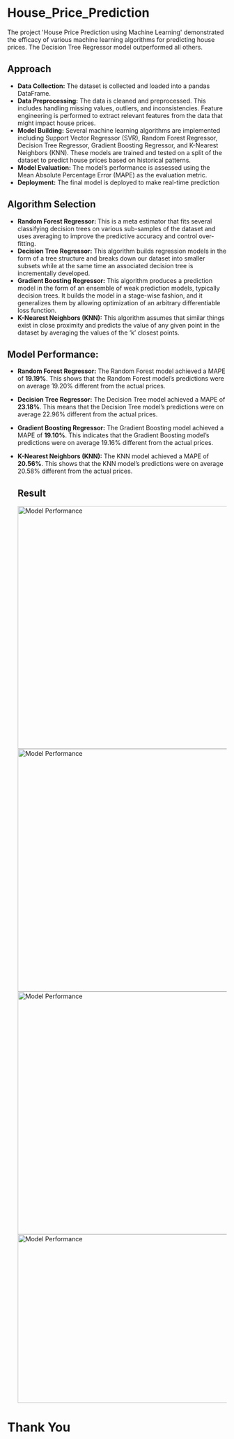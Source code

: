# House_Price_Prediction

The project 'House Price Prediction using Machine Learning' demonstrated the efficacy of various machine learning algorithms for predicting house prices. The Decision Tree Regressor model outperformed all others.

## Approach
<ul>
<li><strong>Data Collection:</strong> The dataset is collected and loaded into a pandas DataFrame.</li>
<li><strong>Data Preprocessing:</strong> The data is cleaned and preprocessed. This includes handling missing values, outliers, and inconsistencies. Feature engineering is performed to extract relevant features from the data that might impact house prices.</li>
<li><strong>Model Building:</strong> Several machine learning algorithms are implemented including Support Vector Regressor (SVR), Random Forest Regressor, Decision Tree Regressor, Gradient Boosting Regressor, and K-Nearest Neighbors (KNN). These models are trained and tested on a split of the dataset to predict house prices based on historical patterns.</li>
<li><strong>Model Evaluation:</strong> The model’s performance is assessed using the Mean Absolute Percentage Error (MAPE) as the evaluation metric.</li>
<li><strong>Deployment:</strong> The final model is deployed to make real-time prediction</li>
</ul>

## Algorithm Selection
<ul>
<li><strong>Random Forest Regressor: </strong>This is a meta estimator that fits several classifying decision trees on various sub-samples of the dataset and uses averaging to improve the predictive accuracy and control over-fitting.</li>
<li><strong>Decision Tree Regressor:</strong> This algorithm builds regression models in the form of a tree structure and breaks down our dataset into smaller subsets while at the same time an associated decision tree is incrementally developed.</li>
<li><strong>Gradient Boosting Regressor:</strong> This algorithm produces a prediction model in the form of an ensemble of weak prediction models, typically decision trees. It builds the model in a stage-wise fashion, and it generalizes them by allowing optimization of an arbitrary differentiable loss function.</li>
<li><strong>K-Nearest Neighbors (KNN):</strong> This algorithm assumes that similar things exist in close proximity and predicts the value of any given point in the dataset by averaging the values of the ‘k’ closest points.</li>
</ul>

## Model Performance: 


- **Random Forest Regressor:** The Random Forest model achieved a MAPE of **19.19%**. This shows that the Random Forest model’s predictions were on average 19.20% different from the actual prices.

- **Decision Tree Regressor:** The Decision Tree model achieved a MAPE of **23.18%**. This means that the Decision Tree model’s predictions were on average 22.96% different from the actual prices.

- **Gradient Boosting Regressor:** The Gradient Boosting model achieved a MAPE of **19.10%**. This indicates that the Gradient Boosting model’s predictions were on average 19.16% different from the actual prices.

- **K-Nearest Neighbors (KNN):** The KNN model achieved a MAPE of **20.56%**. This shows that the KNN model’s predictions were on average 20.58% different from the actual prices.

  ## Result

  <img src="https://github.com/user-attachments/assets/ccb4e734-3f2e-4443-9499-5aeb5aed7441" alt="Model Performance" width="850" height="556">
  
  <img src="https://github.com/user-attachments/assets/ecf6eaee-9ea6-467a-8e5c-a5c14f2cba5b" alt="Model Performance" width="850" height="556">
  
  <img src="https://github.com/user-attachments/assets/af310148-d9e1-420b-b7a8-80685d646fe5" alt="Model Performance" width="850" height="556">

  <img src="https://github.com/user-attachments/assets/431d41ba-05d8-4bb9-8d89-aa59ba34c6ec" alt="Model Performance" width="850" height="386">

# Thank You

